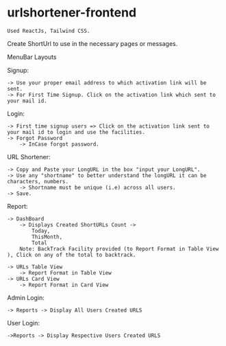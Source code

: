 # urlshortener-frontend
    Used ReactJs, Tailwind CSS.

Create ShortUrl to use in the necessary pages or messages.

MenuBar Layouts

Signup:

    -> Use your proper email address to which activation link will be sent.
    -> For First Time Signup. Click on the activation link which sent to your mail id.

Login:

    -> First time signup users => Click on the activation link sent to your mail id to login and use the facilities.
    -> Forgot Password
        -> InCase forgot password.

URL Shortener:

    -> Copy and Paste your LongURL in the box "input your LongURL".
    -> Use any "shortname" to better understand the longURL it can be characters, numbers.
        -> Shortname must be unique (i.e) across all users.
    -> Save.

Report:

    -> DashBoard
        -> Displays Created ShortURLs Count -> 
            Today,
            ThisMonth,
            Total
        Note: BackTrack Facility provided (to Report Format in Table View ), Click on any of the total to backtrack.
    
    -> URLs Table View
        -> Report Format in Table View
    -> URLs Card View
        -> Report Format in Card View

Admin Login:

    -> Reports -> Display All Users Created URLS

User Login:

    ->Reports -> Display Respective Users Created URLS
